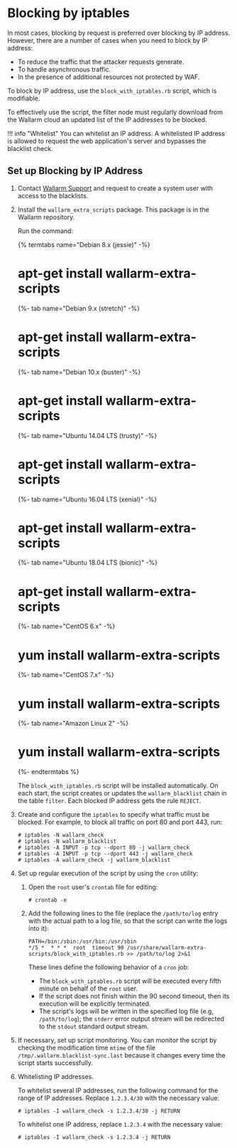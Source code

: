 #   Blocking by iptables

In most cases, blocking by request is preferred over blocking by IP address.
However, there are a number of cases when you need to block by IP address:

*   To reduce the traffic that the attacker requests generate.
*   To handle asynchronous traffic.
*   In the presence of additional resources not protected by WAF.

To block by IP address, use the `block_with_iptables.rb` script, which is modifiable.

To effectively use the script, the filter node must regularly download
from the Wallarm cloud an updated list of the IP addresses to be blocked.

!!! info "Whitelist"
    You can whitelist an IP address. A whitelisted IP address is allowed to request the web application's server and bypasses the blacklist check.

##  Set up Blocking by IP Address

1.  Contact [Wallarm Support](../cloud-include/contacting-support.md) and request to create a system user with access to the blacklists.

2.  Install the `wallarm_extra_scripts` package. This package is in the Wallarm repository. 

    Run the command:

    {% termtabs name="Debian 8.x (jessie)" -%}
    # apt-get install wallarm-extra-scripts
    {%- tab name="Debian 9.x (stretch)" -%}
    # apt-get install wallarm-extra-scripts
    {%- tab name="Debian 10.x (buster)" -%}
    # apt-get install wallarm-extra-scripts
    {%- tab name="Ubuntu 14.04 LTS (trusty)" -%}
    # apt-get install wallarm-extra-scripts
    {%- tab name="Ubuntu 16.04 LTS (xenial)" -%}
    # apt-get install wallarm-extra-scripts
    {%- tab name="Ubuntu 18.04 LTS (bionic)" -%}
    # apt-get install wallarm-extra-scripts
    {%- tab name="CentOS 6.x" -%}
    # yum install wallarm-extra-scripts
    {%- tab name="CentOS 7.x" -%}
    # yum install wallarm-extra-scripts
    {%- tab name="Amazon Linux 2" -%}
    # yum install wallarm-extra-scripts
    {%- endtermtabs %}

    The `block_with_iptables.rb` script will be installed automatically.
    On each start, the script creates or updates the `wallarm_blacklist`
    chain in the table `filter`. Each blocked IP address gets the rule `REJECT`.

3.  Create and configure the `iptables` to specify what traffic must be blocked. For example, to block all traffic on port 80 and port 443, run:

    ```term
    # iptables -N wallarm_check
    # iptables -N wallarm_blacklist
    # iptables -A INPUT -p tcp --dport 80 -j wallarm_check
    # iptables -A INPUT -p tcp --dport 443 -j wallarm_check
    # iptables -A wallarm_check -j wallarm_blacklist
    ```
  
4.  Set up regular execution of the script by using the `cron` utility:
    
    1.  Open the `root` user's `crontab` file for editing:
    
        ```term
        # crontab -e
        ```
    2.  Add the following lines to the file (replace the `/path/to/log` entry with the actual path to a log file, so that the script can write the logs into it):
    
        ```
        PATH=/bin:/sbin:/usr/bin:/usr/sbin
        */5 *  * * *  root  timeout 90 /usr/share/wallarm-extra-scripts/block_with_iptables.rb >> /path/to/log 2>&1
        ```  
        
        These lines define the following behavior of a `cron` job:
        *   The `block_with_iptables.rb` script will be executed every fifth minute on behalf of the `root` user.
        *   If the script does not finish within the 90 second timeout, then its execution will be explicitly terminated.
        *   The script's logs will be written in the specified log file (e.g, `/path/to/log`); the `stderr` error output stream will be redirected to the `stdout` standard output stream.
         
5.  If necessary, set up script monitoring. You can monitor the script by checking the modification time `mtime` of the file `/tmp/.wallarm.blacklist-sync.last` because it changes every time the script starts successfully.

6.  Whitelisting IP addresses. 

    To whitelist several IP addresses, run the following command for the range
    of IP addresses. Replace `1.2.3.4/30` with the necessary value:

    ```term
    # iptables -I wallarm_check -s 1.2.3.4/30 -j RETURN
    ```

    To whitelist one IP address, replace `1.2.3.4` with the necessary value:

    ```term
    # iptables -I wallarm_check -s 1.2.3.4 -j RETURN
    ```

